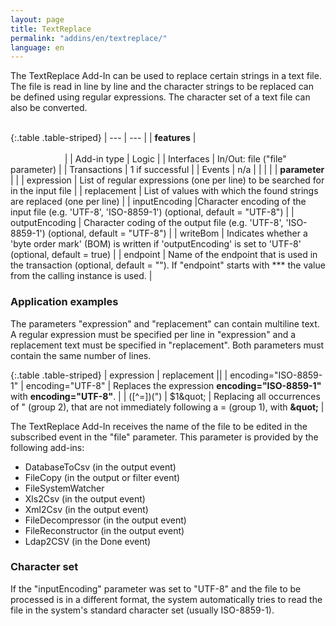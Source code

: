 ```yaml
---
layout: page
title: TextReplace
permalink: "addins/en/textreplace/"
language: en
---
```


The TextReplace Add-In can be used to replace certain strings in a text file. The file is read in line by line and the character strings to be replaced can be defined using regular expressions. The character set of a text file can also be converted.<br /><br />

{:.table .table-striped}
| --- | --- |
| __features__ | &nbsp;&nbsp;&nbsp;&nbsp;&nbsp;&nbsp;&nbsp;&nbsp;&nbsp;&nbsp;&nbsp;&nbsp;&nbsp;&nbsp;&nbsp;&nbsp;&nbsp;&nbsp;&nbsp;&nbsp;&nbsp;&nbsp;&nbsp;&nbsp;&nbsp;&nbsp;&nbsp;&nbsp;&nbsp;&nbsp;&nbsp;&nbsp;&nbsp;&nbsp;&nbsp;&nbsp;&nbsp;&nbsp;&nbsp;&nbsp;&nbsp;&nbsp;&nbsp;&nbsp;&nbsp;&nbsp;&nbsp;&nbsp;&nbsp;&nbsp;&nbsp;&nbsp;&nbsp;&nbsp;&nbsp;&nbsp;&nbsp;&nbsp;&nbsp;&nbsp;&nbsp;&nbsp;&nbsp;&nbsp;&nbsp;&nbsp;&nbsp;&nbsp;&nbsp;&nbsp;&nbsp;&nbsp;&nbsp;&nbsp;&nbsp;&nbsp;&nbsp;&nbsp;&nbsp;&nbsp;&nbsp;&nbsp;&nbsp;&nbsp;&nbsp;&nbsp;&nbsp;&nbsp;&nbsp;&nbsp;&nbsp;&nbsp;&nbsp;&nbsp;&nbsp;&nbsp;&nbsp;&nbsp;&nbsp;&nbsp;&nbsp;&nbsp;&nbsp;&nbsp;&nbsp;&nbsp;&nbsp;&nbsp;&nbsp;&nbsp;&nbsp;&nbsp;&nbsp;&nbsp;&nbsp;&nbsp;&nbsp;&nbsp;&nbsp;&nbsp;&nbsp;&nbsp;&nbsp;&nbsp;&nbsp;&nbsp;&nbsp;&nbsp;&nbsp;&nbsp;&nbsp;&nbsp;&nbsp;&nbsp;&nbsp;&nbsp;&nbsp;&nbsp;&nbsp;&nbsp;&nbsp;&nbsp;&nbsp;&nbsp;&nbsp;&nbsp;&nbsp;&nbsp;&nbsp; |
| Add-in type | Logic |
| Interfaces | In/Out: file ("file" parameter) |
| Transactions | 1 if successful |
| Events | n/a |
| | |
| __parameter__ | |
| expression | 	List of regular expressions (one per line) to be searched for in the input file |
| replacement | List of values ​​with which the found strings are replaced (one per line) |
| inputEncoding |Character encoding of the input file (e.g. 'UTF-8', 'ISO-8859-1') (optional, default = "UTF-8") |
| outputEncoding | 	Character coding of the output file (e.g. 'UTF-8', 'ISO-8859-1') (optional, default = "UTF-8") |
| writeBom | Indicates whether a 'byte order mark' (BOM) is written if 'outputEncoding' is set to 'UTF-8' (optional, default = true) |
| endpoint | 	Name of the endpoint that is used in the transaction (optional, default = ""). If "endpoint" starts with *** the value from the calling instance is used. |

### Application examples 

The parameters "expression" and "replacement" can contain multiline text. A regular expression must be specified per line in "expression" and a replacement text must be specified in "replacement". Both parameters must contain the same number of lines.

{:.table .table-striped}
| expression | replacement ||
| encoding="ISO-8859-1" | encoding="UTF-8" | Replaces the expression __encoding="ISO-8859-1"__ with __encoding="UTF-8"__. |
| ([^=])(") | $1&amp;quot; | Replacing all occurrences of " (group 2), that are not immediately following a = (group 1), with __&amp;quot;__ |

The TextReplace Add-In receives the name of the file to be edited in the subscribed event in the "file" parameter. This parameter is provided by the following add-ins:

* DatabaseToCsv (in the output event)
* FileCopy (in the output or filter event)
* FileSystemWatcher 
* Xls2Csv (in the output event)
* Xml2Csv (in the output event)
* FileDecompressor (in the output event)
* FileReconstructor (in the output event)
* Ldap2CSV (in the Done event)


### Character set

If the "inputEncoding" parameter was set to "UTF-8" and the file to be processed is in a different format, the system automatically tries to read the file in the system's standard character set (usually ISO-8859-1).
